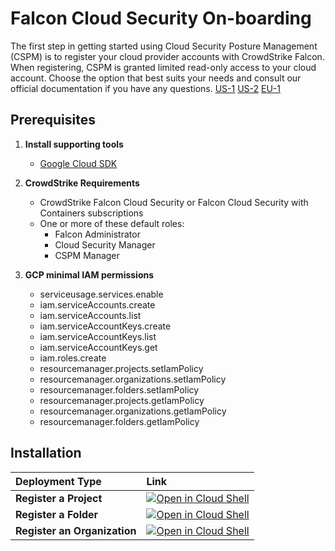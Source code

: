 # Falcon Cloud Security On-boarding

The first step in getting started using Cloud Security Posture Management (CSPM) is to register your cloud provider accounts with CrowdStrike Falcon. When registering, CSPM is granted limited read-only access to your cloud account.
Choose the option that best suits your needs and consult our official documentation if you have any questions. [US-1](https://falcon.crowdstrike.com/documentation/page/c9209855/register-a-gcp-account) [US-2](https://falcon.us-2.crowdstrike.com/documentation/page/c9209855/register-a-gcp-account) [EU-1](https://falcon.eu-1.crowdstrike.com/documentation/page/c9209855/register-a-gcp-account)

## Prerequisites

1. **Install supporting tools**
   - [Google Cloud SDK](https://cloud.google.com/sdk/docs/install-sdk)

2. **CrowdStrike Requirements**
   - CrowdStrike Falcon Cloud Security or Falcon Cloud Security with Containers subscriptions
   - One or more of these default roles:
      - Falcon Administrator
      - Cloud Security Manager
      - CSPM Manager

3. **GCP minimal IAM permissions**
   - serviceusage.services.enable
   - iam.serviceAccounts.create
   - iam.serviceAccounts.list
   - iam.serviceAccountKeys.create
   - iam.serviceAccountKeys.list
   - iam.serviceAccountKeys.get
   - iam.roles.create
   - resourcemanager.projects.setIamPolicy
   - resourcemanager.organizations.setIamPolicy
   - resourcemanager.folders.setIamPolicy
   - resourcemanager.projects.getIamPolicy
   - resourcemanager.organizations.getIamPolicy
   - resourcemanager.folders.getIamPolicy

## Installation

| Deployment Type | Link |
|:--| :--|
| **Register a Project** | [![Open in Cloud Shell](https://gstatic.com/cloudssh/images/open-btn.svg)](https://shell.cloud.google.com/cloudshell/editor?cloudshell_git_repo=https%3A%2F%2Fgithub.com%2Figorschultz%2FFalconGCP.git&cloudshell_workspace=gcp&cloudshell_tutorial=docs/add_gcp_project.md) |
| **Register a Folder** | [![Open in Cloud Shell](https://gstatic.com/cloudssh/images/open-btn.svg)](https://shell.cloud.google.com/cloudshell/editor?cloudshell_git_repo=https%3A%2F%2Fgithub.com%2Figorschultz%2FFalconGCP.git&cloudshell_workspace=gcp&cloudshell_tutorial=docs/add_gcp_folder.md) |
| **Register an Organization** | [![Open in Cloud Shell](https://gstatic.com/cloudssh/images/open-btn.svg)](https://shell.cloud.google.com/cloudshell/editor?cloudshell_git_repo=https%3A%2F%2Fgithub.com%2Figorschultz%2FFalconGCP.git&cloudshell_workspace=gcp&cloudshell_tutorial=docs/add_gcp_organization.md) |
